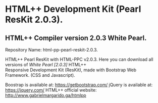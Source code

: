 # HTML++ Development Kit (Pearl ResKit 2.0.3). 
## HTML++ Compiler version 2.0.3 White Pearl. 

Repository Name: html-pp-pearl-reskit-2.0.3. 
  
HTML++ Pearl ResKit with HTML-PPC v2.0.3. 
Here you can download all versions of *White Pearl [2.0.3]* HTML++  
Responsive Development Kit (ResKit), made with Bootstrap Web Framework. 
(CSS and Javascript).  

Boostrap is available at: https://getbootstrap.com/ 
jQuery is available at: https://jquery.com/ 
HTML++ official website: http://www.gabrielmargarido.ga/htmlpp  
